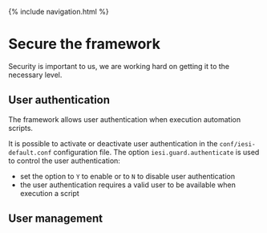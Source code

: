 {% include navigation.html %}

# Secure the framework

Security is important to us, we are working hard on getting it to the necessary level.

## User authentication

The framework allows user authentication when execution automation scripts.

It is possible to activate or deactivate user authentication in the `conf/iesi-default.conf` configuration file. 
The option `iesi.guard.authenticate` is used to control the user authentication:
* set the option to `Y` to enable or to `N` to disable user authentication
* the user authentication requires a valid user to be available when execution a script

## User management